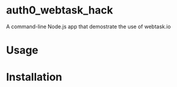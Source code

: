 # auth0_webtask_hack
A command-line Node.js app that demostrate the use of webtask.io

# Usage

# Installation